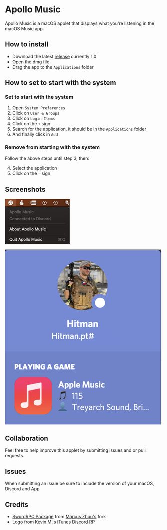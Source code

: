 # Apollo Music
Apollo Music is a macOS applet that displays what you're listening in the macOS Music app.

## How to install

* Download the latest [release](https://github.com/PedroCavaleiro/Apollo-Music/releases/tag/1.0) currently 1.0
* Open the dmg file
* Drag the app to the `Applications` folder

## How to set to start with the system

### Set to start with the system

1. Open `System Preferences`
2. Click on `User & Groups`
3. Click on `Login Items`
4. Click on the `+` sign
5. Search for the application, it should be in the `Applications` folder
6. And finally click in `Add`

### Remove from starting with the system

Follow the above steps until step 3, then:

4. Select the application
5. Click on the `-` sign

## Screenshots
![App Status Bar](https://raw.githubusercontent.com/PedroCavaleiro/Apollo-Music/main/screenshots/status_bar.png)

![Discord Rich Status](https://raw.githubusercontent.com/PedroCavaleiro/Apollo-Music/main/screenshots/discord_status.png)

## Collaboration

Feel free to help improve this applet by submitting issues and or pull requests.

## Issues

When submitting an issue be sure to include the version of your macOS, Discord and App

## Credits

* [SwordRPC Package](https://github.com/SuperMarcus/SwordRPC) from [Marcus Zhou's](https://github.com/SuperMarcus) fork
* Logo from [Kevin M.'s](https://github.com/kkevinm) [iTunes Discord RP](https://github.com/kkevinm/iTunes-Discord-RP)